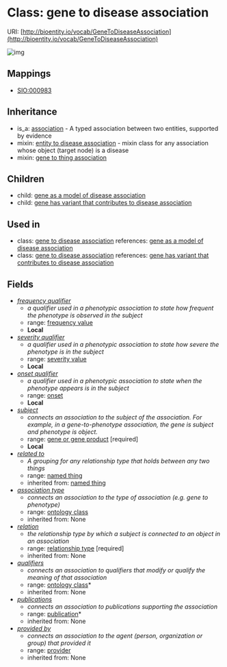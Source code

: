 # Class: gene to disease association




URI: [http://bioentity.io/vocab/GeneToDiseaseAssociation](http://bioentity.io/vocab/GeneToDiseaseAssociation)

![img](http://yuml.me/diagram/nofunky;dir:TB/class/\[Association]^-\[GeneToDiseaseAssociation|id(i):identifier_type%20%3F;name(i):label_type%20%3F;category(i):label_type%20%3F;node_property(i):string%20%3F;iri(i):iri_type%20%3F;full_name(i):label_type%20%3F;description(i):narrative_text%20%3F;systematic_synonym(i):label_type%20%3F;negated(i):boolean%20%3F;object(i):string;association_slot(i):string%20%3F;frequency_qualifier:frequency_value%20%3F],%20\[GeneToDiseaseAssociation]^-\[GeneAsAModelOfDiseaseAssociation],%20\[GeneToDiseaseAssociation]^-\[GeneHasVariantThatContributesToDiseaseAssociation],%20\[GeneToDiseaseAssociation]-%20related%20to(i)%20%3F>\[NamedThing],%20\[GeneToDiseaseAssociation]-%20association%20type(i)%20%3F>\[OntologyClass],%20\[GeneToDiseaseAssociation]-%20relation(i)>\[RelationshipType],%20\[GeneToDiseaseAssociation]-%20qualifiers(i)%20*>\[OntologyClass],%20\[GeneToDiseaseAssociation]-%20publications(i)%20*>\[Publication],%20\[GeneToDiseaseAssociation]-%20provided%20by(i)%20%3F>\[Provider],%20\[GeneToDiseaseAssociation]-%20frequency%20qualifier%20%3F>\[FrequencyValue],%20\[GeneToDiseaseAssociation]-%20severity%20qualifier%20%3F>\[SeverityValue],%20\[GeneToDiseaseAssociation]-%20onset%20qualifier%20%3F>\[Onset],%20\[GeneToDiseaseAssociation]-%20subject>\[GeneOrGeneProduct],%20\[GeneToDiseaseAssociation]uses%20-.->\[EntityToDiseaseAssociation],%20\[GeneToDiseaseAssociation]uses%20-.->\[GeneToThingAssociation])
## Mappings

 * [SIO:000983](http://semanticscience.org/resource/SIO_000983)
## Inheritance

 *  is_a: [association](Association.md) - A typed association between two entities, supported by evidence
 *  mixin: [entity to disease association](EntityToDiseaseAssociation.md) - mixin class for any association whose object (target node) is a disease
 *  mixin: [gene to thing association](GeneToThingAssociation.md)
## Children

 *  child: [gene as a model of disease association](GeneAsAModelOfDiseaseAssociation.md)
 *  child: [gene has variant that contributes to disease association](GeneHasVariantThatContributesToDiseaseAssociation.md)
## Used in

 *  class: [gene to disease association](GeneToDiseaseAssociation.md) references: [gene as a model of disease association](GeneAsAModelOfDiseaseAssociation.md)
 *  class: [gene to disease association](GeneToDiseaseAssociation.md) references: [gene has variant that contributes to disease association](GeneHasVariantThatContributesToDiseaseAssociation.md)
## Fields

 * _[frequency qualifier](frequency_qualifier.md)_
    * _a qualifier used in a phenotypic association to state how frequent the phenotype is observed in the subject_
    * range: [frequency value](FrequencyValue.md)
    * __Local__
 * _[severity qualifier](severity_qualifier.md)_
    * _a qualifier used in a phenotypic association to state how severe the phenotype is in the subject_
    * range: [severity value](SeverityValue.md)
    * __Local__
 * _[onset qualifier](onset_qualifier.md)_
    * _a qualifier used in a phenotypic association to state when the phenotype appears is in the subject_
    * range: [onset](Onset.md)
    * __Local__
 * _[subject](subject.md)_
    * _connects an association to the subject of the association. For example, in a gene-to-phenotype association, the gene is subject and phenotype is object._
    * range: [gene or gene product](GeneOrGeneProduct.md) [required]
    * __Local__
 * _[related to](related_to.md)_
    * _A grouping for any relationship type that holds between any two things_
    * range: [named thing](NamedThing.md)
    * inherited from: [named thing](NamedThing.md)
 * _[association type](association_type.md)_
    * _connects an association to the type of association (e.g. gene to phenotype)_
    * range: [ontology class](OntologyClass.md)
    * inherited from: None
 * _[relation](relation.md)_
    * _the relationship type by which a subject is connected to an object in an association_
    * range: [relationship type](RelationshipType.md) [required]
    * inherited from: None
 * _[qualifiers](qualifiers.md)_
    * _connects an association to qualifiers that modify or qualify the meaning of that association_
    * range: [ontology class](OntologyClass.md)*
    * inherited from: None
 * _[publications](publications.md)_
    * _connects an association to publications supporting the association_
    * range: [publication](Publication.md)*
    * inherited from: None
 * _[provided by](provided_by.md)_
    * _connects an association to the agent (person, organization or group) that provided it_
    * range: [provider](Provider.md)
    * inherited from: None
